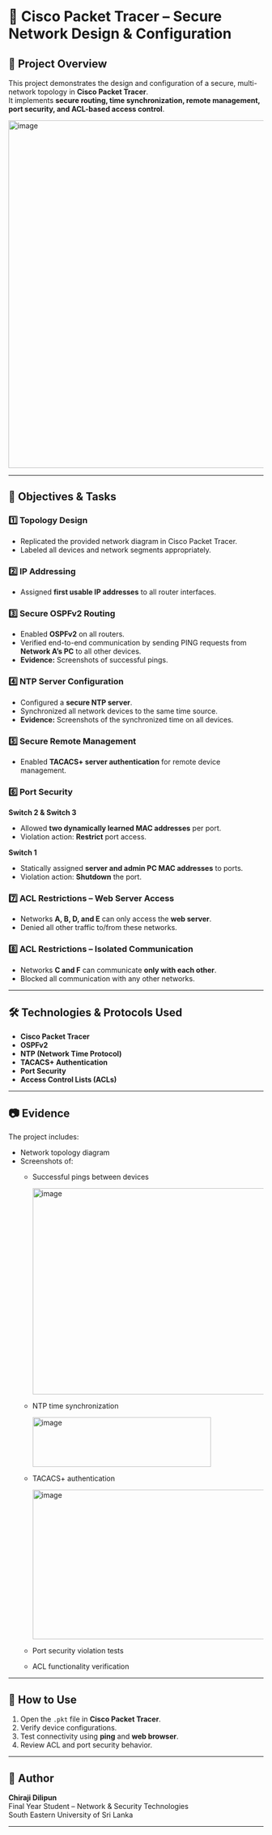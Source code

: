 # 🔐 Cisco Packet Tracer – Secure Network Design & Configuration

## 📌 Project Overview
This project demonstrates the design and configuration of a secure, multi-network topology in **Cisco Packet Tracer**.  
It implements **secure routing, time synchronization, remote management, port security, and ACL-based access control**.

<img width="1215" height="686" alt="image" src="https://github.com/user-attachments/assets/91887197-6dd6-4bfb-ac8c-9524bd7aacb1" />


---

## 🎯 Objectives & Tasks

### 1️⃣ Topology Design 
- Replicated the provided network diagram in Cisco Packet Tracer.
- Labeled all devices and network segments appropriately.

### 2️⃣ IP Addressing
- Assigned **first usable IP addresses** to all router interfaces.

### 3️⃣ Secure OSPFv2 Routing 
- Enabled **OSPFv2** on all routers.
- Verified end-to-end communication by sending PING requests from **Network A’s PC** to all other devices.
- **Evidence:** Screenshots of successful pings.

### 4️⃣ NTP Server Configuration 
- Configured a **secure NTP server**.
- Synchronized all network devices to the same time source.
- **Evidence:** Screenshots of the synchronized time on all devices.

### 5️⃣ Secure Remote Management 
- Enabled **TACACS+ server authentication** for remote device management.

### 6️⃣ Port Security 
**Switch 2 & Switch 3**
- Allowed **two dynamically learned MAC addresses** per port.
- Violation action: **Restrict** port access.

**Switch 1**
- Statically assigned **server and admin PC MAC addresses** to ports.
- Violation action: **Shutdown** the port.

### 7️⃣ ACL Restrictions – Web Server Access
- Networks **A, B, D, and E** can only access the **web server**.
- Denied all other traffic to/from these networks.

### 8️⃣ ACL Restrictions – Isolated Communication 
- Networks **C and F** can communicate **only with each other**.
- Blocked all communication with any other networks.

---

## 🛠 Technologies & Protocols Used
- **Cisco Packet Tracer**
- **OSPFv2**
- **NTP (Network Time Protocol)**
- **TACACS+ Authentication**
- **Port Security**
- **Access Control Lists (ACLs)**

---

## 📷 Evidence
The project includes:
- Network topology diagram
- Screenshots of:
  - Successful pings between devices
    
    <img width="534" height="407" alt="image" src="https://github.com/user-attachments/assets/cc386ae9-514d-4ce6-a5e8-271342775a6e" />

  - NTP time synchronization
    
    <img width="352" height="98" alt="image" src="https://github.com/user-attachments/assets/74b55837-8aea-41cf-bbf4-07868378fffa" />

  - TACACS+ authentication
    
    <img width="597" height="295" alt="image" src="https://github.com/user-attachments/assets/d3a96995-1fc1-497f-b8b3-9330fe6bb78f" />

  - Port security violation tests
  - ACL functionality verification

---

## 🚀 How to Use
1. Open the `.pkt` file in **Cisco Packet Tracer**.
2. Verify device configurations.
3. Test connectivity using **ping** and **web browser**.
4. Review ACL and port security behavior.

---

## 📄 Author
**Chiraji Dilipun**  
Final Year Student – Network & Security Technologies  
South Eastern University of Sri Lanka

---
